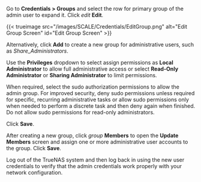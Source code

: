 &NewLine;

Go to **Credentials > Groups** and select the row for primary group of the admin user to expand it.
Click <i class="material-icons" aria-hidden="true" title="Edit">edit</i> **Edit**.

{{< trueimage src="/images/SCALE/Credentials/EditGroup.png" alt="Edit Group Screen" id="Edit Group Screen" >}}

Alternatively, click **Add** to create a new group for administrative users, such as *Share_Administrators*.

Use the **Privileges** dropdown to select assign permissions as **Local Administrator** to allow full administrative access or select **Read-Only Administrator** or **Sharing Administrator** to limit permissions.

When required, select the sudo authorization permissions to allow the admin group.
For improved security, deny sudo permissions unless required for specific, recurring administrative tasks or allow sudo permissions only when needed to perform a discrete task and then deny again when finished.
Do not allow sudo permissions for read-only administrators.

Click **Save**.

After creating a new group, click <i class="material-icons" aria-hidden="true" title="Members">group</i> **Members** to open the **Update Members** screen and assign one or more administrative user accounts to the group.
Click **Save**.

Log out of the TrueNAS system and then log back in using the new user credentials to verify that the admin credentials work properly with your network configuration.
